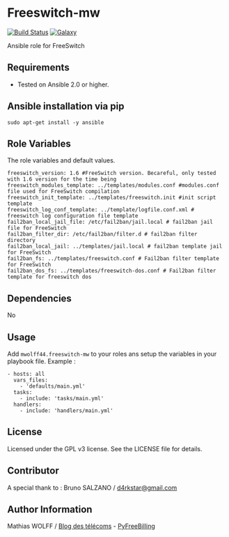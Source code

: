 Freeswitch-mw
=============

[![Build Status](https://travis-ci.org/mwolff44/freeswitch-mw.png)](https://travis-ci.org/mwolff44/freeswitch-mw)
[![Galaxy](http://img.shields.io/badge/galaxy-mwolff44.freeswitch--mw-blue.svg?style=flat-square)](https://galaxy.ansible.com/list#/roles/2582)


Ansible role for FreeSwitch

Requirements
------------

- Tested on Ansible 2.0 or higher.

Ansible installation via pip
----------------------------


	sudo apt-get install -y ansible


Role Variables
--------------

The role variables and default values.


	freeswitch_version: 1.6 #FreeSwitch version. Becareful, only tested with 1.6 version for the time being
	freeswitch_modules_template: ../templates/modules.conf #modules.conf file used for FreeSwitch compilation
	freeswitch_init_template: ../templates/freeswitch.init #init script template
	freeswitch_log_conf_template: ../template/logfile.conf.xml # freeswitch log configuration file template
	fail2ban_local_jail_file: /etc/fail2ban/jail.local # fail2ban jail file for FreeSwitch
	fail2ban_filter_dir: /etc/fail2ban/filter.d # fail2ban filter directory
	fail2ban_local_jail: ../templates/jail.local # fail2ban template jail for FreeSwitch
	fail2ban_fs: ../templates/freeswitch.conf # Fail2ban filter template for FreeSwitch
	fail2ban_dos_fs: ../templates/freeswitch-dos.conf # Fail2ban filter template for freeswitch dos


Dependencies
------------

No

Usage
-----

Add `mwolff44.freeswitch-mw` to your roles ans setup the variables in your playbook file. Example :


    - hosts: all
	  vars_files:
	    - 'defaults/main.yml'
	  tasks:
	    - include: 'tasks/main.yml'
	  handlers:
	    - include: 'handlers/main.yml'



License
-------


Licensed under the GPL v3 license. See the LICENSE file for details.


Contributor
--------

A special thank to :
Bruno SALZANO / [d4rkstar@gmail.com](d4rkstar@gmail.com)

Author Information
------------------

Mathias WOLFF / [Blog des télécoms](http://www.blog-des-telecoms.com) - [PyFreeBilling](https://www.pyfreebilling.com)
